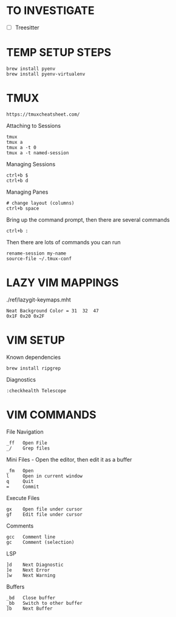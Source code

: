 TO INVESTIGATE
==============

- [ ] Treesitter



TEMP SETUP STEPS
================


    brew install pyenv
    brew install pyenv-virtualenv






TMUX
==================

    https://tmuxcheatsheet.com/


Attaching to Sessions

    tmux
    tmux a
    tmux a -t 0
    tmux a -t named-session

Managing Sessions
  
    ctrl+b $
    ctrl+b d




Managing Panes

    # change layout (columns)
    ctrl+b space



Bring up the command prompt, then there are several commands

    ctrl+b :

Then there are lots of commands you can run

    rename-session my-name
    source-file ~/.tmux-conf


LAZY VIM MAPPINGS
==================

./ref/lazygit-keymaps.mht





    Neat Background Color = 31	32	47
    0x1F 0x20 0x2F



VIM SETUP
============


Known dependencies

    brew install ripgrep


Diagnostics

    :checkhealth Telescope


VIM COMMANDS
============


File Navigation

    _ff   Open File
    _/    Grep files

Mini Files - Open the editor, then edit it as a buffer

    _fm   Open
    l     Open in current window
    q     Quit
    =     Commit

Execute Files

    gx    Open file under cursor
    gf    Edit file under cursor


Comments

    gcc   Comment line
    gc    Comment (selection)

LSP

    ]d    Next Diagnostic
    ]e    Next Error
    ]w    Next Warning

Buffers

    _bd   Close buffer
    _bb   Switch to other buffer
    ]b    Next Buffer
